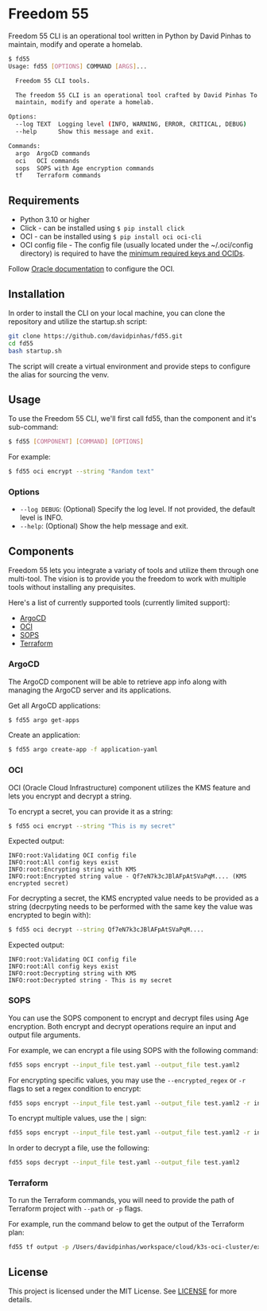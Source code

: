 # Freedom 55
Freedom 55 CLI is an operational tool written in Python by David Pinhas to maintain, modify and operate a homelab.

```bash
$ fd55
Usage: fd55 [OPTIONS] COMMAND [ARGS]...

  Freedom 55 CLI tools.

  The freedom 55 CLI is an operational tool crafted by David Pinhas To
  maintain, modify and operate a homelab.

Options:
  --log TEXT  Logging level (INFO, WARNING, ERROR, CRITICAL, DEBUG)
  --help      Show this message and exit.

Commands:
  argo  ArgoCD commands
  oci   OCI commands
  sops  SOPS with Age encryption commands
  tf    Terraform commands
```

## Requirements
- Python 3.10 or higher
- Click - can be installed using `$ pip install click`
- OCI - can be installed using `$ pip install oci oci-cli`
- OCI config file - The config file (usually located under the ~/.oci/config directory) is required to have the [minimum required keys and OCIDs](https://docs.oracle.com/en-us/iaas/Content/API/Concepts/apisigningkey.htm#Required_Keys_and_OCIDs).

Follow [Oracle documentation](https://docs.oracle.com/en-us/iaas/Content/API/SDKDocs/cliinstall.htm#configfile) to configure the OCI. 

## Installation
In order to install the CLI on your local machine, you can clone the repository and utilize the startup.sh script:
```bash
git clone https://github.com/davidpinhas/fd55.git
cd fd55
bash startup.sh
```
The script will create a virtual environment and provide steps to configure the alias for sourcing the venv.

## Usage
To use the Freedom 55 CLI, we'll first call fd55, than the component and it's sub-command:
```bash
$ fd55 [COMPONENT] [COMMAND] [OPTIONS]
```
For example:
```bash
$ fd55 oci encrypt --string "Random text"
```

### Options
- `--log DEBUG`: (Optional) Specify the log level. If not provided, the default level is INFO.
- `--help`: (Optional) Show the help message and exit.

## Components
Freedom 55 lets you integrate a variaty of tools and utilize them through one multi-tool.
The vision is to provide you the freedom to work with multiple tools without installing any prequisites.

Here's a list of currently supported tools (currently limited support):
* [ArgoCD](###Argocd)
* [OCI](###OCI)
* [SOPS](###SOPS)
* [Terraform](###Terraform)

### ArgoCD
The ArgoCD component will be able to retrieve app info along with managing the ArgoCD server and its applications.

Get all ArgoCD applications:
```bash
$ fd55 argo get-apps
```

Create an application:
```bash
$ fd55 argo create-app -f application-yaml
```

### OCI
OCI (Oracle Cloud Infrastructure) component utilizes the KMS feature and lets you encrypt and decrypt a string.

To encrypt a secret, you can provide it as a string:
```bash
$ fd55 oci encrypt --string "This is my secret"
```

Expected output:
```
INFO:root:Validating OCI config file
INFO:root:All config keys exist
INFO:root:Encrypting string with KMS
INFO:root:Encrypted string value - Qf7eN7k3cJBlAFpAtSVaPqM.... (KMS encrypted secret)
```

For decrypting a secret, the KMS encrypted value needs to be provided as a string (decrpyting needs to be performed with the same key the value was encrypted to begin with):
```bash
$ fd55 oci decrypt --string Qf7eN7k3cJBlAFpAtSVaPqM....
```

Expected output:
```
INFO:root:Validating OCI config file
INFO:root:All config keys exist
INFO:root:Decrypting string with KMS
INFO:root:Decrypted string - This is my secret
```

### SOPS
You can use the SOPS component to encrypt and decrypt files using Age encryption.
Both encrypt and decrypt operations require an input and output file arguments.

For example, we can encrypt a file using SOPS with the following command:
```bash
fd55 sops encrypt --input_file test.yaml --output_file test.yaml2
```

For encrypting specific values, you may use the ``--encrypted_regex`` or ``-r`` flags to set a regex condition to encrypt:
```bash
fd55 sops encrypt --input_file test.yaml --output_file test.yaml2 -r ingress
```

To encrypt multiple values, use the ``|`` sign:
```bash
fd55 sops encrypt --input_file test.yaml --output_file test.yaml2 -r ingress|domain|spec
```

In order to decrypt a file, use the following:
```bash
fd55 sops decrypt --input_file test.yaml --output_file test.yaml2
```

### Terraform
To run the Terraform commands, you will need to provide the path of Terraform project with ``--path`` or ``-p`` flags.

For example, run the command below to get the output of the Terraform plan:
```bash
fd55 tf output -p /Users/davidpinhas/workspace/cloud/k3s-oci-cluster/example
```

## License
This project is licensed under the MIT License. See [LICENSE](/LICENSE.md) for more details.
